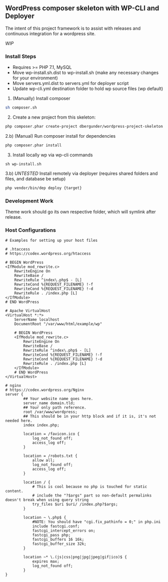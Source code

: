## WordPress composer skeleton with WP-CLI and Deployer
The intent of this project framework is to assist with releases and continuous integration for a wordpress site.

*WIP*

### Install Steps
- Requires >= PHP 7.1, MySQL
- Move wp-install.sh.dist to wp-install.sh (make any necessary changes for your environment)
- Move servers.yml.dist to servers.yml for deployer script
- Update wp-cli.yml destination folder to hold wp source files (wp default)

1) (Manually) Install composer
```bash
sh composer.sh
```
2) Create a new project from this skeleton:
```bash
php composer.phar create-project dbergunder/wordpress-project-skeleton ./your-project-name
```
2.b) (Manual) Run composer install for dependencies
```bash
php composer.phar install
```
3) Install locally wp via wp-cli commands
```
sh wp-install.sh
```
3.b) *UNTESTED* Install remotely via deployer (requires shared folders and files, and database be setup)
```bash
php vendor/bin/dep deploy {target}
```

### Development Work
Theme work should go its own respective folder, which will symlink after release.

### Host Configurations
```
# Examples for setting up your host files

# .htaccess
# https://codex.wordpress.org/htaccess

# BEGIN WordPress
<IfModule mod_rewrite.c>
    RewriteEngine On
    RewriteBase /
    RewriteRule ^index\.php$ - [L]
    RewriteCond %{REQUEST_FILENAME} !-f
    RewriteCond %{REQUEST_FILENAME} !-d
    RewriteRule . /index.php [L]
</IfModule>
# END WordPress

# Apache VirtualHost
<VirtualHost *:*>
    ServerName localhost
    DocumentRoot "/var/www/html/example/wp"

    # BEGIN WordPress
    <IfModule mod_rewrite.c>
        RewriteEngine On
        RewriteBase /
        RewriteRule ^index\.php$ - [L]
        RewriteCond %{REQUEST_FILENAME} !-f
        RewriteCond %{REQUEST_FILENAME} !-d
        RewriteRule . /index.php [L]
    </IfModule>
    # END WordPress
</VirtualHost>

# nginx
# https://codex.wordpress.org/Nginx
server {
        ## Your website name goes here.
        server_name domain.tld;
        ## Your only path reference.
        root /var/www/wordpress;
        ## This should be in your http block and if it is, it's not needed here.
        index index.php;

        location = /favicon.ico {
            log_not_found off;
            access_log off;
        }

        location = /robots.txt {
            allow all;
            log_not_found off;
            access_log off;
        }

        location / {
            # This is cool because no php is touched for static content.
            # include the "?$args" part so non-default permalinks doesn't break when using query string
            try_files $uri $uri/ /index.php?$args;
        }

        location ~ \.php$ {
            #NOTE: You should have "cgi.fix_pathinfo = 0;" in php.ini
            include fastcgi.conf;
            fastcgi_intercept_errors on;
            fastcgi_pass php;
            fastcgi_buffers 16 16k;
            fastcgi_buffer_size 32k;
        }

        location ~* \.(js|css|png|jpg|jpeg|gif|ico)$ {
            expires max;
            log_not_found off;
        }
}
```